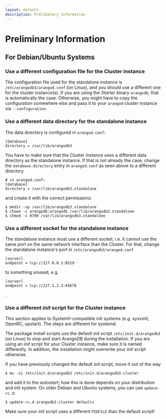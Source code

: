 ```yaml
---
layout: default
description: Preliminary Information
---
```

Preliminary Information
=======================

For Debian/Ubuntu Systems
-------------------------

### Use a different configuration file for the Cluster instance

The configuration file used for the standalone instance is
`/etc/arangodb3/arangod.conf` (on Linux), and you should use a different one for
the cluster instance(s). If you are using the _Starter_ binary `arangodb`, that is
automatically the case. Otherwise, you might have to copy the configuration
somewhere else and pass it to your `arangod` cluster instance via
`--configuration`.

### Use a different data directory for the standalone instance

The data directory is configured in `arangod.conf`:

```
[database]
directory = /var/lib/arangodb3
```

You have to make sure that the Cluster instance uses a different data directory
as the standalone instance. If that is not already the case, change the
`database.directory` entry in `arangod.conf` as seen above to a different
directory

```
# in arangod.conf:
[database]
directory = /var/lib/arangodb3.standalone
```

and create it with the correct permissions:

```
$ mkdir -vp /var/lib/arangodb3.standalone
$ chown -c arangodb:arangodb /var/lib/arangodb3.standalone
$ chmod -c 0700 /var/lib/arangodb3.standalone
```

### Use a different socket for the standalone instance

The standalone instance must use a different socket, i.e. it cannot use the
same port on the same network interface than the Cluster. For that, change the
standalone instance's port in `/etc/arangodb3/arangod.conf`

```
[server]
endpoint = tcp://127.0.0.1:8529
```

to something unused, e.g.

```
[server]
endpoint = tcp://127.1.2.3:45678
```
.

### Use a different _init_ script for the Cluster instance

This section applies to SystemV-compatible init systems (e.g. sysvinit, OpenRC,
upstart). The steps are different for systemd.

The package install scripts use the default _init_ script `/etc/init.d/arangodb3`
(on Linux) to stop and start ArangoDB during the installation. If you are using
an _init_ script for your Cluster instance, make sure it is named differently.
In addition, the installation might overwrite your _init_ script otherwise.

If you have previously changed the default _init_ script, move it out of the way

```
$ mv -vi /etc/init.d/arangodb3 /etc/init.d/arangodb3.cluster
```

and add it to the _autostart_; how this is done depends on your distribution and
_init_ system. On older Debian and Ubuntu systems, you can use `update-rc.d`:

```
$ update-rc.d arangodb3.cluster defaults
```

Make sure your _init_ script uses a different `PIDFILE` than the default script!
